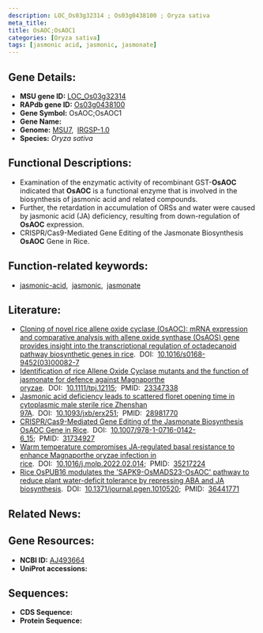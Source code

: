 ```yaml
---
description: LOC_Os03g32314 ; Os03g0438100 ; Oryza sativa
meta_title:
title: OsAOC;OsAOC1
categories: [Oryza sativa]
tags: [jasmonic acid, jasmonic, jasmonate]
---
```


## Gene Details:
- **MSU gene ID:** [LOC_Os03g32314](http://rice.uga.edu/cgi-bin/ORF_infopage.cgi?orf=LOC_Os03g32314)  
- **RAPdb gene ID:** [Os03g0438100](https://rapdb.dna.affrc.go.jp/locus/?name=Os03g0438100)  
- **Gene Symbol:** OsAOC;OsAOC1
- **Gene Name:**
- **Genome:**  [MSU7](http://rice.uga.edu/),&nbsp;&nbsp;[IRGSP-1.0](https://rapdb.dna.affrc.go.jp/download/irgsp1.html)
- **Species:** *Oryza sativa*

## Functional Descriptions:
   - Examination of the enzymatic activity of recombinant GST-**OsAOC** indicated that **OsAOC** is a functional enzyme that is involved in the biosynthesis of jasmonic acid and related compounds.
   - Further, the retardation in accumulation of ORSs and water were caused by jasmonic acid (JA) deficiency, resulting from down-regulation of **OsAOC** expression.
   - CRISPR/Cas9-Mediated Gene Editing of the Jasmonate Biosynthesis **OsAOC** Gene in Rice.

## Function-related keywords:
   - [jasmonic-acid](/tags/jasmonic-acid/),&nbsp;&nbsp;[jasmonic](/tags/jasmonic/),&nbsp;&nbsp;[jasmonate](/tags/jasmonate/)

## Literature:
   - [Cloning of novel rice allene oxide cyclase (OsAOC): mRNA expression and comparative analysis with allene oxide synthase (OsAOS) gene provides insight into the transcriptional regulation of octadecanoid pathway biosynthetic genes in rice](https://www.doi.org/10.1016/s0168-9452(03)00082-7).&nbsp;&nbsp;DOI:&nbsp;&nbsp;[10.1016/s0168-9452(03)00082-7](https://www.doi.org/10.1016/s0168-9452(03)00082-7)
   - [Identification of rice Allene Oxide Cyclase mutants and the function of jasmonate for defence against Magnaporthe oryzae](https://www.doi.org/10.1111/tpj.12115).&nbsp;&nbsp;DOI:&nbsp;&nbsp;[10.1111/tpj.12115](https://www.doi.org/10.1111/tpj.12115);&nbsp;&nbsp;PMID:&nbsp;&nbsp;[23347338](https://pubmed.ncbi.nlm.nih.gov/23347338/)
   - [Jasmonic acid deficiency leads to scattered floret opening time in cytoplasmic male sterile rice Zhenshan 97A](https://www.doi.org/10.1093/jxb/erx251).&nbsp;&nbsp;DOI:&nbsp;&nbsp;[10.1093/jxb/erx251](https://www.doi.org/10.1093/jxb/erx251);&nbsp;&nbsp;PMID:&nbsp;&nbsp;[28981770](https://pubmed.ncbi.nlm.nih.gov/28981770/)
   - [CRISPR/Cas9-Mediated Gene Editing of the Jasmonate Biosynthesis OsAOC Gene in Rice](https://www.doi.org/10.1007/978-1-0716-0142-6_15).&nbsp;&nbsp;DOI:&nbsp;&nbsp;[10.1007/978-1-0716-0142-6_15](https://www.doi.org/10.1007/978-1-0716-0142-6_15);&nbsp;&nbsp;PMID:&nbsp;&nbsp;[31734927](https://pubmed.ncbi.nlm.nih.gov/31734927/)
   - [Warm temperature compromises JA-regulated basal resistance to enhance Magnaporthe oryzae infection in rice](https://www.doi.org/10.1016/j.molp.2022.02.014).&nbsp;&nbsp;DOI:&nbsp;&nbsp;[10.1016/j.molp.2022.02.014](https://www.doi.org/10.1016/j.molp.2022.02.014);&nbsp;&nbsp;PMID:&nbsp;&nbsp;[35217224](https://pubmed.ncbi.nlm.nih.gov/35217224/)
   - [Rice OsPUB16 modulates the 'SAPK9-OsMADS23-OsAOC' pathway to reduce plant water-deficit tolerance by repressing ABA and JA biosynthesis](https://www.doi.org/10.1371/journal.pgen.1010520).&nbsp;&nbsp;DOI:&nbsp;&nbsp;[10.1371/journal.pgen.1010520](https://www.doi.org/10.1371/journal.pgen.1010520);&nbsp;&nbsp;PMID:&nbsp;&nbsp;[36441771](https://pubmed.ncbi.nlm.nih.gov/36441771/)

## Related News:

## Gene Resources:
- **NCBI ID:**  [AJ493664](http://www.ncbi.nlm.nih.gov/nuccore/AJ493664)
- **UniProt accessions:** [](https://www.uniprot.org/uniprotkb//entry)

## Sequences:
- **CDS Sequence:**
- **Protein Sequence:**
